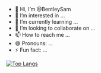 - 👋 Hi, I’m @BentleySam
- 👀 I’m interested in ...
- 🌱 I’m currently learning ...
- 💞️ I’m looking to collaborate on ...
- 📫 How to reach me ...
- 😄 Pronouns: ...
- ⚡ Fun fact: ...

<!---
BentleySam/BentleySam is a ✨ special ✨ repository because its `README.md` (this file) appears on your GitHub profile.
You can click the Preview link to take a look at your changes.
--->

[![Top Langs](https://github-readme-stats-five-rho-16.vercel.app/api/top-langs/?username=BentleySam&hide=javascript,html,SCSS,CSS)](https://github.com/BentleySam/github-readme-stats)

